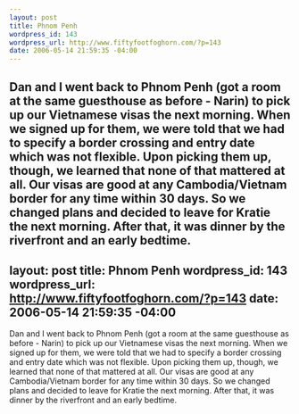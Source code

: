 ```yaml
--- 
layout: post
title: Phnom Penh
wordpress_id: 143
wordpress_url: http://www.fiftyfootfoghorn.com/?p=143
date: 2006-05-14 21:59:35 -04:00
---
```

Dan and I went back to Phnom Penh (got a room at the same guesthouse as before - Narin) to pick up our Vietnamese visas the next morning. When we signed up for them, we were told that we had to specify a border crossing and entry date which was not flexible. Upon picking them up, though, we learned that none of that mattered at all. Our visas are good at any Cambodia/Vietnam border for any time within 30 days. So we changed plans and decided to leave for Kratie the next morning. After that, it was dinner by the riverfront and an early bedtime.
--- 
layout: post
title: Phnom Penh
wordpress_id: 143
wordpress_url: http://www.fiftyfootfoghorn.com/?p=143
date: 2006-05-14 21:59:35 -04:00
---
Dan and I went back to Phnom Penh (got a room at the same guesthouse as before - Narin) to pick up our Vietnamese visas the next morning. When we signed up for them, we were told that we had to specify a border crossing and entry date which was not flexible. Upon picking them up, though, we learned that none of that mattered at all. Our visas are good at any Cambodia/Vietnam border for any time within 30 days. So we changed plans and decided to leave for Kratie the next morning. After that, it was dinner by the riverfront and an early bedtime.
